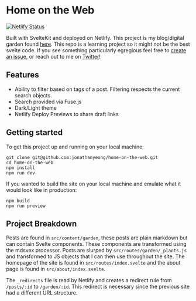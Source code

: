 # Home on the Web

[![Netlify Status](https://api.netlify.com/api/v1/badges/d6e74da5-c5f3-480b-8ae7-c7706679401c/deploy-status)](https://app.netlify.com/sites/elastic-engelbart-26e6d9/deploys)

Built with SvelteKit and deployed on Netlify. This project is my blog/digital garden found [here](https://jonathanyeong.com). This repo is a learning project so it might not be the best svelte code. If you see something particularly egregious feel free to [create an issue](https://github.com/jonathanyeong/home-on-the-web/issues/new), or reach out to me on [Twitter](https://twitter.com/JonoYeong)!

## Features

- Ability to filter based on tags of a post. Filtering respects the current search objects.
- Search provided via Fuse.js
- Dark/Light theme
- Netlify Deploy Previews to share draft links

## Getting started

To get this project up and running on your local machine:

```
git clone git@github.com:jonathanyeong/home-on-the-web.git
cd home-on-the-web
npm install
npm run dev
```

If you wanted to build the site on your local machine and emulate what it would look like in production:

```
npm build
npm run preview
```

## Project Breakdown

Posts are found in `src/content/garden`, these posts are plain markdown but can contain Svelte components. These components are transformed using the mdsvex processor. Posts are slurped by `src/routes/garden/_plants.js` and transformed to JS objects that I can then use throughout the site. The homepage of the site is found in `src/routes/index.svelte` and the about page is found in `src/about/index.svelte`.

The `_redirects` file is read by Netlify and creates a redirect rule from `/posts/:id` to `/garden/:id`. This redirect is necessary since the previous site had a different URL structure.